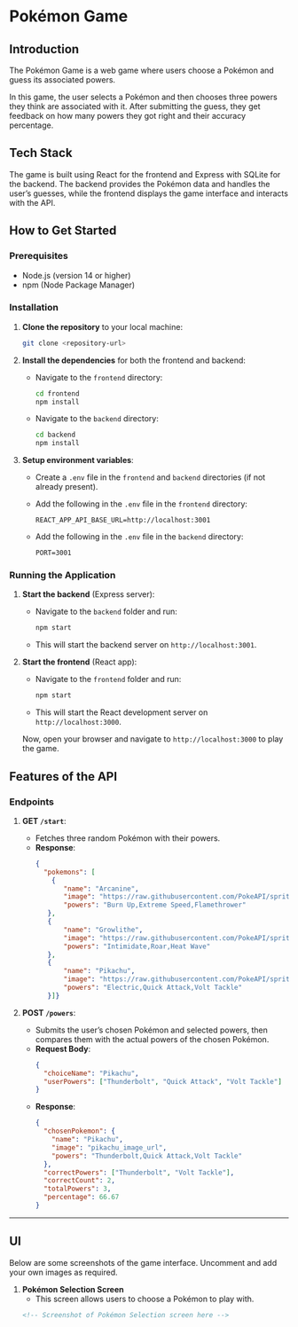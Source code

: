 # Pokémon Game

## Introduction
The Pokémon Game is a web game where users choose a Pokémon and guess its associated powers.

In this game, the user selects a Pokémon and then chooses three powers they think are associated with it. After submitting the guess, they get feedback on how many powers they got right and their accuracy percentage.

## Tech Stack
The game is built using React for the frontend and Express with SQLite for the backend. The backend provides the Pokémon data and handles the user’s guesses, while the frontend displays the game interface and interacts with the API.

## How to Get Started

### Prerequisites
- Node.js (version 14 or higher)
- npm (Node Package Manager)

### Installation
1. **Clone the repository** to your local machine:
    ```bash
    git clone <repository-url>
    ```

2. **Install the dependencies** for both the frontend and backend:
    - Navigate to the `frontend` directory:
      ```bash
      cd frontend
      npm install
      ```

    - Navigate to the `backend` directory:
      ```bash
      cd backend
      npm install
      ```

3. **Setup environment variables**:
    - Create a `.env` file in the `frontend` and `backend` directories (if not already present).
    - Add the following in the `.env` file in the `frontend` directory:
      ```env
      REACT_APP_API_BASE_URL=http://localhost:3001
      ```

   - Add the following in the `.env` file in the `backend` directory:
      ```env
      PORT=3001
      ```

### Running the Application
1. **Start the backend** (Express server):
    - Navigate to the `backend` folder and run:
      ```bash
      npm start
      ```
    - This will start the backend server on `http://localhost:3001`.

2. **Start the frontend** (React app):
    - Navigate to the `frontend` folder and run:
      ```bash
      npm start
      ```
    - This will start the React development server on `http://localhost:3000`.

    Now, open your browser and navigate to `http://localhost:3000` to play the game.

## Features of the API

### Endpoints

1. **GET `/start`**:
   - Fetches three random Pokémon with their powers.
   - **Response**:
     ```json
     {
       "pokemons": [
         {
            "name": "Arcanine",
            "image": "https://raw.githubusercontent.com/PokeAPI/sprites/master/sprites/pokemon/59.png",
            "powers": "Burn Up,Extreme Speed,Flamethrower"
        },
        {
            "name": "Growlithe",
            "image": "https://raw.githubusercontent.com/PokeAPI/sprites/master/sprites/pokemon/58.png",
            "powers": "Intimidate,Roar,Heat Wave"
        },
        {
            "name": "Pikachu",
            "image": "https://raw.githubusercontent.com/PokeAPI/sprites/master/sprites/pokemon/25.png",
            "powers": "Electric,Quick Attack,Volt Tackle"
        }]}
     ```

2. **POST `/powers`**:
   - Submits the user’s chosen Pokémon and selected powers, then compares them with the actual powers of the chosen Pokémon.
   - **Request Body**:
     ```json
     {
       "choiceName": "Pikachu",
       "userPowers": ["Thunderbolt", "Quick Attack", "Volt Tackle"]
     }
     ```
   - **Response**:
     ```json
     {
       "chosenPokemon": {
         "name": "Pikachu",
         "image": "pikachu_image_url",
         "powers": "Thunderbolt,Quick Attack,Volt Tackle"
       },
       "correctPowers": ["Thunderbolt", "Volt Tackle"],
       "correctCount": 2,
       "totalPowers": 3,
       "percentage": 66.67
     }
     ```

---

## UI

Below are some screenshots of the game interface. Uncomment and add your own images as required.

1. **Pokémon Selection Screen**
   - This screen allows users to choose a Pokémon to play with.
   ```html
   <!-- Screenshot of Pokémon Selection screen here -->

